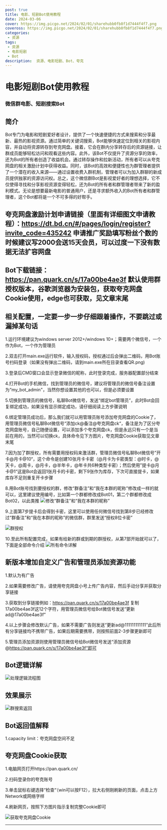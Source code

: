 ```yaml
---
post: true
title: 电影、短剧Bot使用教程
date: 2024-03-06
cover: https://img.picgo.net/2024/02/01/sharehubb0fb8f1d7444f4f7.png
coveross: https://img.picgo.net/2024/02/01/sharehubb0fb8f1d7444f4f7.png
categories:
 - 资源
tags:
 - 资源
 - 电影短剧
 - Bot
description:  资源、电影短剧、Bot、夸克
---
```

# 电影短剧Bot使用教程

### 微信群电影、短剧搜索Bot
## 简介
Bot专门为电影和短剧爱好者设计，提供了一个快速便捷的方式来搜索和分享最新、最热的影视资源。通过简单的关键词搜索，Bot能够快速定位到相关的影视内容，并自动将资源转存到夸克网盘。接着，它会在群内分享转存后的资源链接，让群成员能够轻松访问和观看这些内容。此外，该Bot不仅提升了资源分享的效率，还为Bot的所有者创造了收益机会。通过转存操作和拉新活动，所有者可以从夸克网盘的相关激励计划中获得收益。同时，该Bot的高效和便捷性也为群管理者提供了一个潜在的收入来源——通过设置收费入群机制，管理者可以为加入群聊的新成员提供独家的资源访问权。总之，这个微信群Bot是影视爱好者的理想选择，它不仅使得寻找和分享影视资源变得轻松，还为Bot的所有者和群管理者带来了新的盈利模式。无论是想要最新电影的普通用户，还是寻求额外收入的Bot所有者和群管理者，这个Bot都将是一个不可多得的好帮手。

## 夸克网盘激励计划申请链接（里面有详细图文申请教程）：https://dt.bd.cn/#/pages/login/register?invite_code=435242 申请推广奖励填写粉丝个数的时候建议写2000会送15天会员，可以过度一下没有数据无法扩容网盘

## Bot下载链接：https://pan.quark.cn/s/17a00be4ae3f 默认使用群授权版本，谷歌浏览器为安装包，获取夸克网盘Cookie使用，edge也可获取，见文章末尾

## 相关配置，一定要一步一步仔细跟着操作，不要跳过或漏掉某句话
1.运行环境建议为windows server 2012+/windows 10+；需要两个微信号，一个作为Bot，一个作为管理员

2.双击打开main.exe运行软件，输入授权码，授权通过后会弹出二维码，用Bot账号扫码登录（如果没有弹出二维码，请到main.exe所在目录查看QR.png)

3.登录后CMD窗口会显示登录微信的昵称，此时登录完成，服务器配置部分结束

4.打开Bot的手机微信，找到管理员的微信号，建议将管理员的微信号备注设置为“my_bot_admin"，当然你想设置其他的也可以，但是必须要设置

5.切换到管理员的微信号，私聊Bot微信号，发送“绑定bot管理员”，此时Bot会回复绑定成功，如果没有显示绑定成功，请仔细阅读上方步骤说明

6.绑定管理员成功后，那么我们就可以用管理员账号添加夸克网盘的Cookie了，用管理员微信号私聊Bot微信号“添加ck@备注@夸克网盘ck“，备注是为了区分夸克网盘账号，自己随便设置，可以添加多个夸克网盘ck，但是永远只有一个是当前在用的，当然可以切换ck，具体命令见下方图片，夸克网盘Cookie获取见文章末尾

7.因为加了群授权，所有需要用授权码来激活群，管理员微信号私聊Bot微信号”开卡@月卡@10“，这个命令是创建10张月卡卡密（@月卡为卡密类型：@时卡，@天卡，@周卡，@月卡，@半年卡，@年卡共6种类型卡密）；然后使用”提卡@月卡@1“这是Bot会返回1张月卡的卡密，剩下9张作为库存，下次可直接提卡，如果库存不足则重复开卡步骤

8.用Bot账号找到要授权的群，修改“群备注”和“我在本群的昵称”修改成一样的就可以，这里建议使用编号，比如第一个群都修改成Bot01，第二个群都修改成Bot02，以此类推
![修改“群备注”和“我在本群的昵称”](https://img.picgo.net/2024/03/06/48285a7a4b301df0a41dd201d344d859ebc8c50adff66a03.jpeg)

9.上面第7步提卡后会得到卡密，这里可以使用任何微信号找到第8步已经修改过“群备注”和“我在本群的昵称”的微信群，群里发送“授权8位卡密”

![群授权](https://img.picgo.net/2024/03/06/e4f032f840a6e8704f4badae88c88b2e81fd32a74d0cd802.jpeg)

10.至此所有配置完成，如果有给新的群或到期的群授权，从第7部开始就可以了，下面是全部命令介绍
![所有命令详解](https://img.picgo.net/2024/03/06/686dceb19d6cb1c7b80f78306db1564193d700fa3cb9e35d.png)

## 新版本增加自定义广告和管理员添加资源功能
1.默认为有广告

2.如果需要修改广告，请使用夸克网盘小号上传广告内容，然后手动分享并获取分享链接

3.获取到分享链接例如：https://pan.quark.cn/s/17a00be4ae3f 复制17a00be4ae3f这12个字符，用管理员微信号给Bot微信号发送“更新ad@17a00be4ae3f”

4.以上步骤会修改默认广告，如果不需要广告则发送“更新ad@111111111111”此后所有分享链接均不携带广告，如果后期需要携带，则按照前面2-3步骤更新即可

5.管理员添加资源则使用管理员微信号给Bot微信号发送“添加资源@https://pan.quark.cn/s/17a00be4ae3f“即可

## Bot逻辑详解
![处理逻辑流程图](https://img.picgo.net/2024/03/06/Bote0370a8b2cb076d2.png)

## 效果展示
![群搜索返回](https://img.picgo.net/2024/03/06/54a23551243c7f37f9b2ede9131ad72883a86b48eb26192f.jpeg)

## Bot返回值解释
1.capacity limit：夸克网盘空间不足

## 夸克网盘Cookie获取
1.电脑网页打开https://pan.quark.cn/

2.扫码登录你的夸克账号

3.单击鼠标右键选择“检查“（win可以按F12），拉大右侧刚刷新的页面，点击上方Network或网络字样

4.刷新网页，按照下方图片指示复制完整Cookie即可

![获取夸克网盘Cookie](https://img.picgo.net/2024/03/07/CK0d80bf85f16c5567.png)

---

